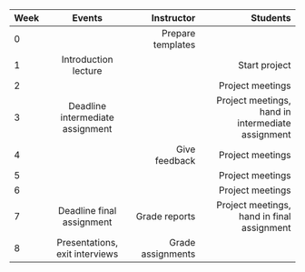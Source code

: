 

| Week          | Events        | Instructor| Students   | 
| ------------- |:-------------:| ---------:| ----------:|
| 0             |               | Prepare templates  |   |
| 1             | Introduction lecture |        | Start project  |
| 2             |  |        | Project meetings  |
| 3             | Deadline intermediate assignment |        | Project meetings, hand in intermediate assignment  |
| 4             |  | Give feedback     | Project meetings  |
| 5             |  |     | Project meetings  |
| 6             |  |     | Project meetings  |
| 7             | Deadline final assignment | Grade reports  | Project meetings, hand in final assignment  |
| 8             | Presentations, exit interviews | Grade assignments    |   |
